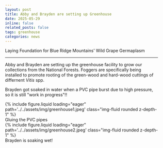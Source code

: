 ```yaml
---
layout: post
title: Abby and Brayden are setting up Greenhouse
date: 2025-05-29 
inline: false
related_posts: false
tags: greenhouse
categories: news
---
```


Laying Foundation for Blue Ridge Mountains' Wild Grape Germaplasm

---
Abby and Brayden are setting up the greenhouse facility to grow our collections from the National Forests. Foggers are specifically being installed to promote rooting of the green-wood and hard-wood cuttings of differnent <i> Vitis </i> spp. 

Brayden got soaked in water when a PVC pipe burst due to high pressure, so it is still "work in progress"!!



<div class="row">
    <div class="col-sm mt-2 mt-md-0">
        {% include figure.liquid loading="eager" path='../../assets/img/greenhouse1.jpeg'  class="img-fluid rounded z-depth-1" %}
        <div class="caption">
            Gluing the PVC pipes
        </div>
    </div>
   <div class="col-sm mt-2 mt-md-0">
        {% include figure.liquid loading="eager" path='../../assets/img/greenhouse2.jpeg'  class="img-fluid rounded z-depth-1" %}
        <div class="caption">
            Brayden is soaking wet!
        </div>
    </div>
</div>
